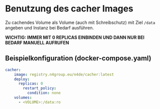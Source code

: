 # Benutzung des cacher Images

Zu cachendes Volume als Volume (auch mit Schreibschutz) mit Ziel `/data` angeben und Instanz bei Bedarf ausführen.


**WICHTIG: IMMER MIT 0 REPLICAS EINBINDEN UND DANN NUR BEI BEDARF MANUELL AUFRUFEN**


## Beispielkonfiguration (docker-compose.yaml)

```yaml
cacher:
    image: registry.n4group.eu/n4de/cacher:latest
    deploy:
      replicas: 0
        restart_policy:
          condition: none
    volumes:
      - <VOLUME>:/data:ro
```